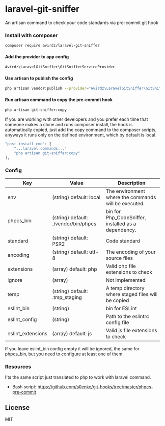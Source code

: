 # laravel-git-sniffer
An artisan command to check your code standards via pre-commit git hook 

### Install with composer

```sh
composer require avirdz/laravel-git-sniffer
```

#### Add the provider to app config
```sh
Avirdz\LaravelGitSniffer\GitSnifferServiceProvider
```

#### Use artisan to publish the config
```sh
php artisan vendor:publish --provider="Avirdz\LaravelGitSniffer\GitSnifferServiceProvider" --tag=config
```

#### Run artisan command to copy the pre-commit hook
```sh
php artisan git-sniffer:copy
```

If you are working with other developers and you prefer each time that someone makes a clone and runs composer install, the hook is automatically copied, just add the copy command to the composer scripts, anyways it runs only on the defined environment, which by default is local.

```sh
"post-install-cmd": [
    "...laravel commands..."
    "php artisan git-sniffer:copy"
],
```

### Config


Key      | Value     | Description 
-------- | --------  | -------------
env      | (string) default: local | The environment where the commands will be executed.  
phpcs_bin    | (string) default: ./vendor/bin/phpcs | bin for Php_CodeSniffer, installed as a dependency.
standard | (string) default: PSR2  | Code standard
encoding | (string) default: utf-8 | The encoding of your source files
extensions | (array) default: php | Valid php file extensions to check
ignore | (array)  | Not implemented 
temp | (string) default: .tmp_staging| A temp directory where staged files will be copied
eslint_bin | (string) | bin for ESLint
eslint_config | (string) | Path to the eslintrc config file
eslint_extensions | (array) default: js | Valid js file extensions to check

If you leave eslint_bin config empty it will be ignored, the same for phpcs_bin, but you need to configure at least one of them.

### Resources
I'ts the same script just translated to php to work with laravel command. 
- Bash script: https://github.com/s0enke/git-hooks/tree/master/phpcs-pre-commit

License
----

MIT
